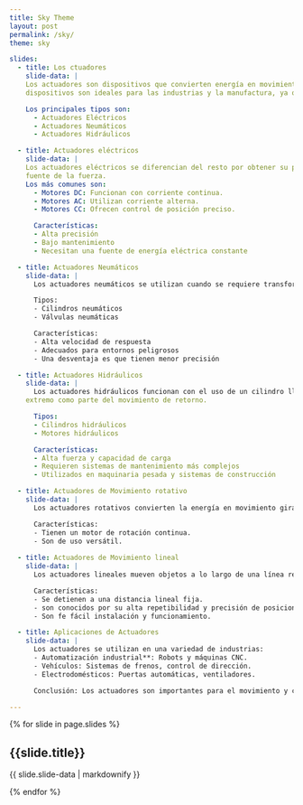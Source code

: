 ```yaml
---
title: Sky Theme
layout: post
permalink: /sky/
theme: sky

slides:
  - title: Los ctuadores
    slide-data: |
    Los actuadores son dispositivos que convierten energía en movimiento. Se caracterizan por ser herramientas que transforman cualquier tipo de energía en un proceso automatizado, en otras palabras, estos
    dispositivos son ideales para las industrias y la manufactura, ya que su aplicación puede ser como válvulas, motores, interruptores o bombas. Se utilizan para controlar mecanismos o sistemas.

    Los principales tipos son:
      - Actuadores Eléctricos
      - Actuadores Neumáticos
      - Actuadores Hidráulicos

  - title: Actuadores eléctricos
    slide-data: |
    Los actuadores eléctricos se diferencian del resto por obtener su poder de la energía eléctrica, causando que estas herramientas sean altamente versátiles y que no haya restricción entre el actuador y la
    fuente de la fuerza.
    Los más comunes son:
      - Motores DC: Funcionan con corriente continua.
      - Motores AC: Utilizan corriente alterna.
      - Motores CC: Ofrecen control de posición preciso.

      Características:
      - Alta precisión
      - Bajo mantenimiento
      - Necesitan una fuente de energía eléctrica constante

  - title: Actuadores Neumáticos
    slide-data: |
      Los actuadores neumáticos se utilizan cuando se requiere transformar la energía del aire comprimido en una labor mecánica.

      Tipos:
      - Cilindros neumáticos
      - Válvulas neumáticas

      Características:
      - Alta velocidad de respuesta
      - Adecuados para entornos peligrosos
      - Una desventaja es que tienen menor precisión

  - title: Actuadores Hidráulicos
    slide-data: |
      Los actuadores hidráulicos funcionan con el uso de un cilindro lleno de fluido junto con un pistón suspendido en el centro. Estos suelen producir movimientos lineales, y un resorte se encuentra unido a un
    extremo como parte del movimiento de retorno.

      Tipos:
      - Cilindros hidráulicos
      - Motores hidráulicos

      Características:
      - Alta fuerza y capacidad de carga
      - Requieren sistemas de mantenimiento más complejos
      - Utilizados en maquinaria pesada y sistemas de construcción

  - title: Actuadores de Movimiento rotativo
    slide-data: |
      Los actuadores rotativos convierten la energía en movimiento giratorio a través de un eje para controlar la velocidad, la posición y la rotación de los equipos.

      Características:
      - Tienen un motor de rotación continua.
      - Son de uso versátil.
        
  - title: Actuadores de Movimiento lineal
    slide-data: |
      Los actuadores lineales mueven objetos a lo largo de una línea recta y utilizan una correa y polea, cremallera y piñón o husillo de bolas para convertir la rotación del motor eléctrico en movimiento lineal.

      Características:
      - Se detienen a una distancia lineal fija.
      - son conocidos por su alta repetibilidad y precisión de posicionamiento.
      - Son fe fácil instalación y funcionamiento.

  - title: Aplicaciones de Actuadores
    slide-data: |
      Los actuadores se utilizan en una variedad de industrias:
      - Automatización industrial**: Robots y máquinas CNC.
      - Vehículos: Sistemas de frenos, control de dirección.
      - Electrodomésticos: Puertas automáticas, ventiladores.

      Conclusión: Los actuadores son importantes para el movimiento y control de sistemas en diversos entornos.

---
```


{% for slide in page.slides %}
                    
<section data-background="{% if slide.background %}{{slide.background}}{% else %}{{page.background}}{% endif %}"><h1>{{slide.title}}</h1><p>{{ slide.slide-data | markdownify }}</p></section>
                    
{% endfor %}
